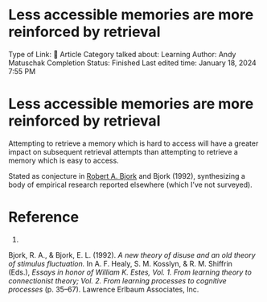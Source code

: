 # Less accessible memories are more reinforced by retrieval

Type of Link: 📝 Article
Category talked about: Learning
Author: Andy Matuschak
Completion Status: Finished
Last edited time: January 18, 2024 7:55 PM

# **Less accessible memories are more reinforced by retrieval**

Attempting to retrieve a memory which is hard to access will have a greater impact on subsequent retrieval attempts than attempting to retrieve a memory which is easy to access.

Stated as conjecture in [Robert A. Bjork](https://notes.andymatuschak.org/zYPeHVeq311Jh4whSstyeFX) and Bjork (1992), synthesizing a body of empirical research reported elsewhere (which I’ve not surveyed).

# Reference

1. 

Bjork, R. A., & Bjork, E. L. (1992). *A new theory of disuse and an old theory of stimulus fluctuation.* In A. F. Healy, S. M. Kosslyn, & R. M. Shiffrin (Eds.), *Essays in honor of William K. Estes, Vol. 1. From learning theory to connectionist theory; Vol. 2. From learning processes to cognitive processes* (p. 35–67). Lawrence Erlbaum Associates, Inc.